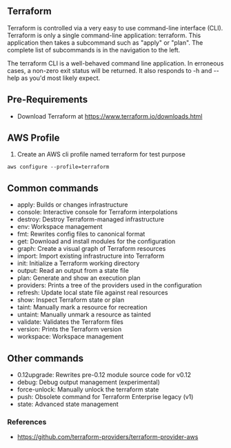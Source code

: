 
## Terraform

Terraform is controlled via a very easy to use command-line interface (CLI). Terraform is only a single command-line application: terraform. This application then takes a subcommand such as "apply" or "plan". The complete list of subcommands is in the navigation to the left.

The terraform CLI is a well-behaved command line application. In erroneous cases, a non-zero exit status will be returned. It also responds to -h and --help as you'd most likely expect.

## Pre-Requirements

- Download Terraform at https://www.terraform.io/downloads.html

## AWS Profile

1) Create an AWS cli profile named terraform for test purpose
```
aws configure --profile=terraform
```

## Common commands
- apply: Builds or changes infrastructure
- console: Interactive console for Terraform interpolations
- destroy: Destroy Terraform-managed infrastructure
- env: Workspace management
- fmt: Rewrites config files to canonical format
- get: Download and install modules for the configuration
- graph: Create a visual graph of Terraform resources
- import: Import existing infrastructure into Terraform
- init: Initialize a Terraform working directory
- output: Read an output from a state file
- plan: Generate and show an execution plan
- providers: Prints a tree of the providers used in the configuration
- refresh: Update local state file against real resources
- show: Inspect Terraform state or plan
- taint: Manually mark a resource for recreation
- untaint: Manually unmark a resource as tainted
- validate: Validates the Terraform files
- version: Prints the Terraform version
- workspace: Workspace management

## Other commands
- 0.12upgrade: Rewrites pre-0.12 module source code for v0.12
- debug: Debug output management (experimental)
- force-unlock: Manually unlock the terraform state
- push: Obsolete command for Terraform Enterprise legacy (v1)
- state: Advanced state management


### References

- https://github.com/terraform-providers/terraform-provider-aws

